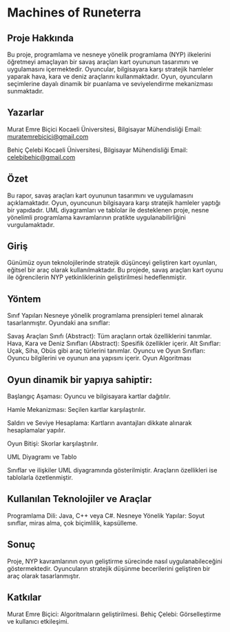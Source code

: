 # Machines of Runeterra

## Proje Hakkında
Bu proje, programlama ve nesneye yönelik programlama (NYP) ilkelerini öğretmeyi amaçlayan bir savaş araçları kart oyununun tasarımını ve uygulamasını içermektedir. Oyuncular, bilgisayara karşı stratejik hamleler yaparak hava, kara ve deniz araçlarını kullanmaktadır. Oyun, oyuncuların seçimlerine dayalı dinamik bir puanlama ve seviyelendirme mekanizması sunmaktadır.

## Yazarlar
Murat Emre Biçici
Kocaeli Üniversitesi, Bilgisayar Mühendisliği
Email: muratemrebicici@gmail.com

Behiç Çelebi
Kocaeli Üniversitesi, Bilgisayar Mühendisliği
Email: celebibehic@gmail.com



## Özet
Bu rapor, savaş araçları kart oyununun tasarımını ve uygulamasını açıklamaktadır. Oyun, oyuncunun bilgisayara karşı stratejik hamleler yaptığı bir yapıdadır. UML diyagramları ve tablolar ile desteklenen proje, nesne yönelimli programlama kavramlarının pratikte uygulanabilirliğini vurgulamaktadır.

## Giriş
Günümüz oyun teknolojilerinde stratejik düşünceyi geliştiren kart oyunları, eğitsel bir araç olarak kullanılmaktadır. Bu projede, savaş araçları kart oyunu ile öğrencilerin NYP yetkinliklerinin geliştirilmesi hedeflenmiştir.

## Yöntem
Sınıf Yapıları
Nesneye yönelik programlama prensipleri temel alınarak tasarlanmıştır. Oyundaki ana sınıflar:

Savaş Araçları Sınıfı (Abstract): Tüm araçların ortak özelliklerini tanımlar.
Hava, Kara ve Deniz Sınıfları (Abstract): Spesifik özellikler içerir.
Alt Sınıflar: Uçak, Siha, Obüs gibi araç türlerini tanımlar.
Oyuncu ve Oyun Sınıfları: Oyuncu bilgilerini ve oyunun ana yapısını içerir.
Oyun Algoritması

## Oyun dinamik bir yapıya sahiptir:

 Başlangıç Aşaması: Oyuncu ve bilgisayara kartlar dağıtılır.
 
 Hamle Mekanizması: Seçilen kartlar karşılaştırılır.
 
 Saldırı ve Seviye Hesaplama: Kartların avantajları dikkate alınarak hesaplamalar yapılır.
 
 Oyun Bitişi: Skorlar karşılaştırılır.
 
UML Diyagramı ve Tablo

Sınıflar ve ilişkiler UML diyagramında gösterilmiştir. Araçların özellikleri ise tablolarla özetlenmiştir.

## Kullanılan Teknolojiler ve Araçlar
Programlama Dili: Java, C++ veya C#.
Nesneye Yönelik Yapılar: Soyut sınıflar, miras alma, çok biçimlilik, kapsülleme.
## Sonuç
Proje, NYP kavramlarının oyun geliştirme sürecinde nasıl uygulanabileceğini göstermektedir. Oyuncuların stratejik düşünme becerilerini geliştiren bir araç olarak tasarlanmıştır.

## Katkılar
Murat Emre Biçici: Algoritmaların geliştirilmesi.
Behiç Çelebi: Görselleştirme ve kullanıcı etkileşimi.
